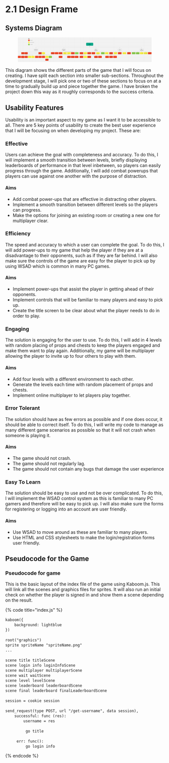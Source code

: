 # 2.1 Design Frame

## Systems Diagram

<figure><img src="../.gitbook/assets/image.png" alt=""><figcaption></figcaption></figure>

This diagram shows the different parts of the game that I will focus on creating. I have split each section into smaller sub-sections. Throughout the development stage, I will pick one or two of these sections to focus on at a time to gradually build up and piece together the game. I have broken the project down this way as it roughly corresponds to the success criteria.

## Usability Features

Usability is an important aspect to my game as I want it to be accessible to all. There are 5 key points of usability to create the best user experience that I will be focusing on when developing my project. These are:

### Effective

Users can achieve the goal with completeness and accuracy. To do this, I will implement a smooth transition between levels, briefly displaying leaderboards of performance in that level inbetween, so players can easily progress through the game. Additionally, I will add combat powerups that players can use against one another with the purpose of distraction.

#### Aims

* Add combat power-ups that are effective in distracting other players.
* Implement a smooth transition between different levels so the players can progress.
* Make the options for joining an existing room or creating a new one for multiplayer clear.

### Efficiency

The speed and accuracy to which a user can complete the goal. To do this, I will add power-ups to my game that help the player if they are at a disadvantage to their opponents, such as if they are far behind. I will also make sure the controls of the game are easy for the player to pick up by using WSAD which is common in many PC games.

#### Aims

* Implement power-ups that assist the player in getting ahead of their opponents.
* Implement controls that will be familiar to many players and easy to pick up.
* Create the title screen to be clear about what the player needs to do in order to play.

### Engaging

The solution is engaging for the user to use. To do this, I will add in 4 levels with random placing of props and chests to keep the players engaged and make them want to play again. Additionally, my game will be multiplayer allowing the player to invite up to four others to play with them.

#### Aims

* Add four levels with a different environment to each other.
* Generate the levels each time with random placement of props and chests.
* Implement online multiplayer to let players play together.

### Error Tolerant

The solution should have as few errors as possible and if one does occur, it should be able to correct itself. To do this, I will write my code to manage as many different game scenarios as possible so that it will not crash when someone is playing it.

#### Aims

* The game should not crash.
* The game should not regularly lag.
* The game should not contain any bugs that damage the user experience

### Easy To Learn

The solution should be easy to use and not be over complicated. To do this, I will implement the WSAD control system as this is familiar to many PC gamers and therefore will be easy to pick up. I will also make sure the forms for registering or logging into an account are user friendly.

#### Aims

* Use WSAD to move around as these are familiar to many players.
* Use HTML and CSS stylesheets to make the login/registration forms user friendly.

## Pseudocode for the Game

### Pseudocode for game

This is the basic layout of the index file of the game using Kaboom.js. This will link all the scenes and graphics files for sprites. It will also run an initial check on whether the player is signed in and show them a scene depending on the result.

{% code title="index.js" %}
```
kaboom({
    background: lightblue
})

root("graphics")
sprite spriteName "spriteName.png"
...

scene title titleScene
scene login info loginInfoScene
scene multiplayer multiplayerScene
scene wait waitScene
scene level levelScene
scene leaderboard leaderboardScene
scene final leaderboard finalLeaderboardScene

session = cookie session

send_request(type POST, url "/get-username", data session),
    successful: func (res):
        username = res
        
         go title
         
     err: func():
         go login info
```
{% endcode %}
